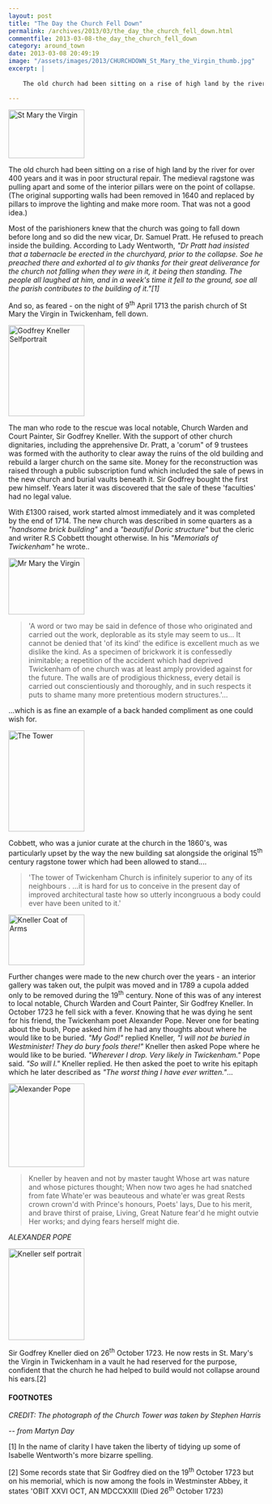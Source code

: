 ```yaml
---
layout: post
title: "The Day the Church Fell Down"
permalink: /archives/2013/03/the_day_the_church_fell_down.html
commentfile: 2013-03-08-the_day_the_church_fell_down
category: around_town
date: 2013-03-08 20:49:19
image: "/assets/images/2013/CHURCHDOWN_St_Mary_the_Virgin_thumb.jpg"
excerpt: |
    
    The old church had been sitting on a rise of high land by the river for over 400 years and it was in poor structural repair.  The medieval ragstone was pulling apart and some of the interior pillars were on the point of collapse. (The original supporting walls had been removed in 1640 and replaced by pillars to improve the lighting and make more room. That was not a good idea.)

---
```


<a href="/assets/images/2013/CHURCHDOWN_St_Mary_the_Virgin.jpg" title="See larger version of - St Mary the Virgin"><img src="/assets/images/2013/CHURCHDOWN_St_Mary_the_Virgin_thumb.jpg" width="150" height="96" alt="St Mary the Virgin" class="photo right" /></a>

The old church had been sitting on a rise of high land by the river for over 400 years and it was in poor structural repair. The medieval ragstone was pulling apart and some of the interior pillars were on the point of collapse. (The original supporting walls had been removed in 1640 and replaced by pillars to improve the lighting and make more room. That was not a good idea.)

Most of the parishioners knew that the church was going to fall down before long and so did the new vicar, Dr. Samuel Pratt. He refused to preach inside the building. According to Lady Wentworth, <em>"Dr Pratt had insisted that a tabernacle be erected in the churchyard, prior to the collapse. Soe he preached there and exhorted al to giv thanks for their great deliverance for the church not falling when they were in it, it being then standing. The people all laughed at him, and in a week's time it fell to the ground, soe all the parish contributes to the building of it."[1]</em>

And so, as feared - on the night of 9<sup>th</sup> April 1713 the parish church of St Mary the Virgin in Twickenham, fell down.

<a href="/assets/images/2013/CHURCHDOWN_Godfrey_Kneller_Selfportrait.jpg" title="See larger version of -  Godfrey Kneller Selfportrait"><img src="/assets/images/2013/CHURCHDOWN_Godfrey_Kneller_Selfportrait_thumb.jpg" width="150" height="180" alt=" Godfrey Kneller Selfportrait" class="photo right" /></a>

The man who rode to the rescue was local notable, Church Warden and Court Painter, Sir Godfrey Kneller. With the support of other church dignitaries, including the apprehensive Dr. Pratt, a 'corum" of 9 trustees was formed with the authority to clear away the ruins of the old building and rebuild a larger church on the same site. Money for the reconstruction was raised through a public subscription fund which included the sale of pews in the new church and burial vaults beneath it. Sir Godfrey bought the first pew himself. Years later it was discovered that the sale of these 'faculties' had no legal value.

With £1300 raised, work started almost immediately and it was completed by the end of 1714. The new church was described in some quarters as a <em>"handsome brick building"</em> and a <em>"beautiful Doric structure"</em> but the cleric and writer R.S Cobbett thought otherwise. In his <em>"Memorials of Twickenham"</em> he wrote..

<a href="/assets/images/2013/CHURCHDOWN_Mr_Mary_the_Virgin.jpg" title="See larger version of - Mr Mary the Virgin"><img src="/assets/images/2013/CHURCHDOWN_Mr_Mary_the_Virgin_thumb.jpg" width="150" height="112" alt="Mr Mary the Virgin" class="photo right" /></a>

> 'A word or two may be said in defence of those who originated and carried out the work, deplorable as its style may seem to us... It cannot be denied that 'of its kind' the edifice is excellent much as we dislike the kind. As a specimen of brickwork it is confessedly inimitable; a repetition of the accident which had deprived Twickenham of one church was at least amply provided against for the future. The walls are of prodigious thickness, every detail is carried out conscientiously and thoroughly, and in such respects it puts to shame many more pretentious modern structures.'...

...which is as fine an example of a back handed compliment as one could wish for.

<a href="/assets/images/2013/CHURCHDOWN_The_Tower.jpg" title="See larger version of - The Tower"><img src="/assets/images/2013/CHURCHDOWN_The_Tower_thumb.jpg" width="150" height="200" alt="The Tower" class="photo right" /></a>

Cobbett, who was a junior curate at the church in the 1860's, was particularly upset by the way the new building sat alongside the original 15<sup>th</sup> century ragstone tower which had been allowed to stand....

> 'The tower of Twickenham Church is infinitely superior to any of its neighbours . ...it is hard for us to conceive in the present day of improved architectural taste how so utterly incongruous a body could ever have been united to it.'

<a href="/assets/images/2013/CHURCHDOWN_Kneller_Coat_of_Arms.jpg" title="See larger version of - Kneller Coat of Arms"><img src="/assets/images/2013/CHURCHDOWN_Kneller_Coat_of_Arms_thumb.jpg" width="150" height="100" alt="Kneller Coat of Arms" class="photo right" /></a>

Further changes were made to the new church over the years - an interior gallery was taken out, the pulpit was moved and in 1789 a cupola added only to be removed during the 19<sup>th</sup> century. None of this was of any interest to local notable, Church Warden and Court Painter, Sir Godfrey Kneller. In October 1723 he fell sick with a fever. Knowing that he was dying he sent for his friend, the Twickenham poet Alexander Pope. Never one for beating about the bush, Pope asked him if he had any thoughts about where he would like to be buried. <em>"My God!"</em> replied Kneller, <em>"I will not be buried in Westminister! They do bury fools there!"</em> Kneller then asked Pope where he would like to be buried. <em>"Wherever I drop. Very likely in Twickenham."</em> Pope said. <em>"So will I."</em> Kneller replied. He then asked the poet to write his epitaph which he later described as <em>"The worst thing I have ever written."</em>...

<div markdown="1" class="box">
<a href="/assets/images/2013/CHURCHDOWN_Alexander_Pope.jpg" title="See larger version of -  Alexander Pope"><img src="/assets/images/2013/CHURCHDOWN_Alexander_Pope_thumb.jpg" width="150" height="165" alt=" Alexander Pope" class="photo right" /></a>

> Kneller by heaven and not by master taught
>  Whose art was nature and whose pictures thought;
>  When now two ages he had snatched from fate
>  Whate'er was beauteous and whate'er was great
>  Rests crown crown'd with Prince's honours, Poets' lays,
>  Due to his merit, and brave thirst of praise,
>  Living, Great Nature fear'd he might outvie
>  Her works; and dying fears herself might die.
> 
 <cite>ALEXANDER POPE</cite>

</div>
<a href="/assets/images/2013/CHURCHDOWN_Kneller_self-portrait_em.jpg" title="See larger version of - Kneller self portrait em"><img src="/assets/images/2013/CHURCHDOWN_Kneller_self-portrait_em_thumb.jpg" width="150" height="181" alt="Kneller self portrait" class="photo right" /></a>

Sir Godfrey Kneller died on 26<sup>th</sup> October 1723. He now rests in St. Mary's the Virgin in Twickenham in a vault he had reserved for the purpose, confident that the church he had helped to build would not collapse around his ears.[2]

#### FOOTNOTES

*CREDIT: The photograph of the Church Tower was taken by Stephen Harris*

<cite>-- from Martyn Day</cite>

[1] In the name of clarity I have taken the liberty of tidying up some of Isabelle Wentworth's more bizarre spelling.

[2] Some records state that Sir Godfrey died on the 19<sup>th</sup> October 1723 but on his memorial, which is now among the fools in Westminster Abbey, it states 'OBIT XXVI OCT, AN MDCCXXIII (Died 26<sup>th</sup> October 1723)
